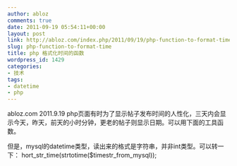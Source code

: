 ```yaml
---
author: abloz
comments: true
date: 2011-09-19 05:54:11+00:00
layout: post
link: http://abloz.com/index.php/2011/09/19/php-function-to-format-time/
slug: php-function-to-format-time
title: php 格式化时间的函数
wordpress_id: 1429
categories:
- 技术
tags:
- datetime
- php
---
```


abloz.com
2011.9.19
php页面有时为了显示帖子发布时间的人性化，三天内会显示今天，昨天，前天的小时分钟，更老的帖子则显示日期。可以用下面的工具函数。


    
    
    
    


但是，mysql的datetime类型，读出来的格式是字符串，并非int类型。可以转一下：
hort_str_time(strtotime($timestr_from_mysql));

